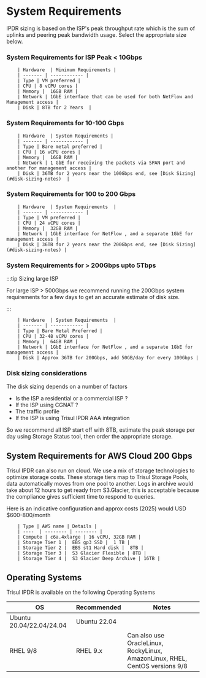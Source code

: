 # System Requirements

IPDR sizing is based on the ISP's peak throughput rate which is the sum of uplinks and peering peak bandwidth usage.  Select the appropriate size below.

### System Requirements for ISP Peak < 10Gbps


		| Hardware  | Minimum Requirements |                   
		| ------- | ------------ |
		| Type | VM preferred |
		| CPU | 8 vCPU cores | 
		| Memory |  16GB RAM |
		| Network | 1GbE interface that can be used for both NetFlow and Management access |
		| Disk | 8TB for 2 Years  |

### System Requirements for 10-100 Gbps


		| Hardware  | System Requirements |
		| ------- | ------------ |
		| Type | Bare metal preferred |
		| CPU | 16 vCPU cores | 
		| Memory |  16GB RAM |
		| Network | 1 GbE for receiving the packets via SPAN port and another for management access |
		| Disk | 36TB for 2 years near the 100Gbps end, see [Disk Sizing](#disk-sizing-notes)  |

### System Requirements for 100 to 200 Gbps


		| Hardware  | System Requirements  |
		| ------- | ------------ |
		| Type | VM preferred |
		| CPU | 24 vCPU cores | 
		| Memory |  32GB RAM |
		| Network | 1GbE interface for NetFlow , and a separate 1GbE for management access |
		| Disk | 36TB for 2 years near the 200Gbps end, see [Disk Sizing](#disk-sizing-notes) |


### System Requirements for > 200Gbps upto 5Tbps

:::tip Sizing large ISP

For large ISP > 500Gbps we recommend running the 200Gbps system requirements for a few days to get an accurate estimate of disk size.

:::

		| Hardware  | System Requirements  |
		| ------- | ------------ |
		| Type | Bare Metal Preferred |
		| CPU | 32-48 vCPU cores | 
		| Memory |  64GB RAM |
		| Network | 1GbE interface for NetFlow , and a separate 1GbE for management access |
		| Disk | Approx 36TB for 200Gbps, add 50GB/day for every 100Gbps |


### Disk sizing considerations

The disk sizing depends on a number of factors 

   - Is the ISP a residential or a commercial ISP ? 
   - If the ISP using CGNAT ?
   - The traffic profile 
   - If the ISP is using Trisul IPDR AAA integration 

So we recommend all ISP start off with 8TB, estimate the peak storage per day using Storage Status tool, then order the appropriate storage. 


## System Requirements for AWS Cloud 200 Gbps 

Trisul IPDR can also run on cloud. We use a mix of storage technologies to optimize storage costs. These storage tiers map to  Trisul Storage Pools, data automatically moves from one pool to another.  Logs in archive would take about 12 hours to get ready from S3.Glacier, this is acceptable because the compliance gives sufficient time to respond to queries. 

Here is an indicative configuration and approx costs (2025) would USD $600-800/month 

		| Type | AWS name | Details |
		| ----  | -------- | -------- | 
		| Compute | c6a.4xlarge | 16 vCPU, 32GB RAM |
		| Storage Tier 1 |  EBS gp3 SSD |  1 TB |
		| Storage Tier 2 |  EBS st1 Hard disk |  8TB |
		| Storage Tier 3 |  S3 Glacier Flexible | 8TB |
		| Storage Tier 4 |  S3 Glacier Deep Archive | 16TB |



## Operating Systems

Trisul IPDR is available on the following Operating Systems 

| OS               | Recommended | Notes |
| ---------------- | ---|---|
| Ubuntu 20.04/22.04/24.04 |  Ubuntu 22.04| |
| RHEL 9/8       | RHEL 9.x| Can also use OracleLinux, RockyLinux, AmazonLinux, RHEL, CentOS versions 9/8|